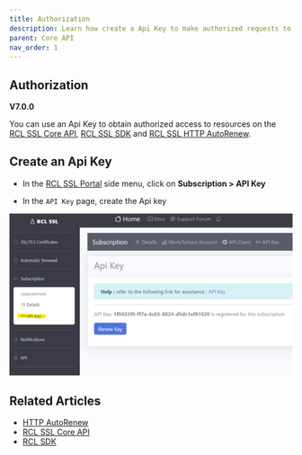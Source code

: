 ```yaml
---
title: Authorization
description: Learn how create a Api Key to make authorized requests to the RCL Core API
parent: Core API
nav_order: 1
---
```


## Authorization
**V7.0.0**

You can use an Api Key to obtain authorized access to resources on the [RCL SSL Core API](../apicore/api.md), [RCL SSL SDK](../sdk/sdk.md) and [RCL SSL HTTP AutoRenew](../httpautorenew/httpautorenew.md).

## Create an Api Key

- In the [RCL SSL Portal](../portal/portal.md) side menu, click on **Subscription > API Key**

- In the ``API Key`` page, create the Api key

![image](../images/api_authorization/api-key.png)

## Related Articles

- [HTTP AutoRenew](../httpautorenew/httpautorenew.md)
- [RCL SSL Core API](../apicore/api.md)
- [RCL SDK](../sdk/sdk.md)